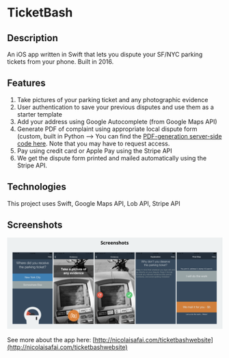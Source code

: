 # TicketBash
## Description
An iOS app written in Swift that lets you dispute your SF/NYC parking tickets from your phone. Built in 2016.

## Features
1. Take pictures of your parking ticket and any photographic evidence
2. User authentication to save your previous disputes and use them as a starter template
3. Add your address using Google Autocomplete (from Google Maps API)
4. Generate PDF of complaint using appropriate local dispute form (custom, built in Python
   --> You can find the [PDF-generation server-side code here]((https://bitbucket.org/adamreis/ticketbash-server/src/master/)). Note that you may have to request access.
5. Pay using credit card or Apple Pay using the Stripe API
6. We get the dispute form printed and mailed automatically using the Stripe API.

## Technologies
This project uses Swift, Google Maps API, Lob API, Stripe API

## Screenshots
![Screenshot of TicketBash](/ticketbash-screenshots.png)

See more about the app here: [http://nicolaisafai.com/ticketbashwebsite](http://nicolaisafai.com/ticketbashwebsite)

